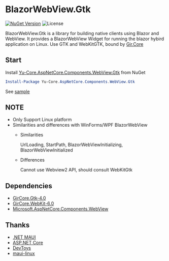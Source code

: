 # BlazorWebView.Gtk

[![NuGet Version](https://img.shields.io/nuget/v/Yu-Core.AspNetCore.Components.WebView.Gtk.svg)](https://www.nuget.org/packages/Yu-Core.AspNetCore.Components.WebView.Gtk/) ![License](https://img.shields.io/badge/License-MIT-blue.svg)

BlazorWebView.Gtk is a library for building native clients using Blazor and WebView. It provides a BlazorWebView Widget for running the blazor hybird application on Linux. Use GTK and WebKitGTK, bound by [Gir.Core](https://github.com/gircore/gir.core)

## Start
Install [Yu-Core.AspNetCore.Components.WebView.Gtk](https://www.nuget.org/packages/Yu-Core.AspNetCore.Components.WebView.Gtk) from NuGet

```PowerShell
Install-Package Yu-Core.AspNetCore.Components.WebView.Gtk
```

See [sample](src/BlazorWebView/sample)

## NOTE
- Only Support Linux platform
- Similarities and differences with WinForms/WPF BlazorWebView
    - Similarities

        UrlLoading, StartPath, BlazorWebViewInitializing, BlazorWebViewInitialized
    - Differences

        Cannot use Webview2 API, should consult WebKitGtk

## Dependencies
- [GirCore.Gtk-4.0](https://www.nuget.org/packages/GirCore.Gtk-4.0)
- [GirCore.WebKit-6.0](https://www.nuget.org/packages/GirCore.WebKit-6.0)
- [Microsoft.AspNetCore.Components.WebView](https://www.nuget.org/packages/Microsoft.AspNetCore.Components.WebView)

## Thanks
- [.NET MAUI](https://github.com/dotnet/maui)
- [ASP.NET Core](https://github.com/dotnet/aspnetcore)
- [DevToys](https://github.com/DevToys-app/DevToys)
- [maui-linux](https://github.com/jsuarezruiz/maui-linux)